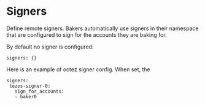 # Signers

Define remote signers. Bakers automatically use signers in their namespace
that are configured to sign for the accounts they are baking for.

By default no signer is configured:
```
signers: {}
```
Here is an example of octez signer config. When set, the 
```
signers:
 tezos-signer-0:
   sign_for_accounts:
   - baker0
```
